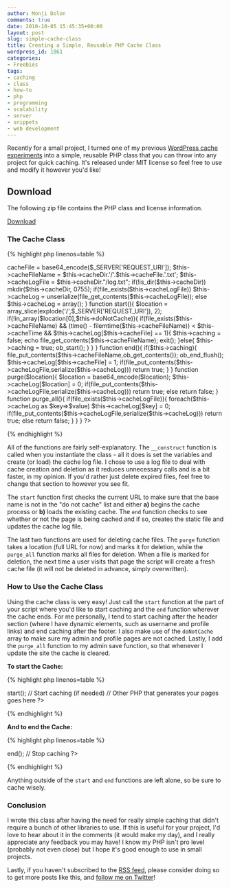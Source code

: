 ```yaml
---
author: Monji Dolon
comments: true
date: 2010-10-05 15:45:35+00:00
layout: post
slug: simple-cache-class
title: Creating a Simple, Reusable PHP Cache Class
wordpress_id: 1861
categories:
- Freebies
tags:
- caching
- class
- how-to
- php
- programming
- scalability
- server
- snippets
- web development
---
```


Recently for a small project, I turned one of my previous [WordPress cache experiments](http://www.hongkiat.com/blog/display-wordpress-sidebar-on-other-non-wp-sites/) into a simple, reusable PHP class that you can throw into any project for quick caching.  It's released under MIT license so feel free to use and modify it however you'd like!

## Download

The following zip file contains the PHP class and license information.

<div class="download">
  <a href="http://devgrow.com/examples/SimpleCache.zip" class="primary">Download</a>
</div>


### The Cache Class

{% highlight php linenos=table %}
<?php
class Cache {

	// Pages you do not want to Cache:
	var $doNotCache = array("admin","profile");

	// General Config Vars
	var $cacheDir = "./cache";
	var $cacheTime = 21600;
	var $caching = false;
	var $cacheFile;
	var $cacheFileName;
	var $cacheLogFile;
	var $cacheLog;

	function __construct(){
		$this->cacheFile = base64_encode($_SERVER['REQUEST_URI']);
		$this->cacheFileName = $this->cacheDir.'/'.$this->cacheFile.'.txt';
		$this->cacheLogFile = $this->cacheDir."/log.txt";
		if(!is_dir($this->cacheDir)) mkdir($this->cacheDir, 0755);
		if(file_exists($this->cacheLogFile))
			$this->cacheLog = unserialize(file_get_contents($this->cacheLogFile));
		else
			$this->cacheLog = array();
	}

	function start(){
		$location = array_slice(explode('/',$_SERVER['REQUEST_URI']), 2);
		if(!in_array($location[0],$this->doNotCache)){
			if(file_exists($this->cacheFileName) && (time() - filemtime($this->cacheFileName)) < $this->cacheTime && $this->cacheLog[$this->cacheFile] == 1){
				$this->caching = false;
				echo file_get_contents($this->cacheFileName);
				exit();
			}else{
				$this->caching = true;
				ob_start();
			}
		}
	}

	function end(){
		if($this->caching){
			file_put_contents($this->cacheFileName,ob_get_contents());
			ob_end_flush();
			$this->cacheLog[$this->cacheFile] = 1;
			if(file_put_contents($this->cacheLogFile,serialize($this->cacheLog)))
				return true;
		}
	}

	function purge($location){
		$location = base64_encode($location);
		$this->cacheLog[$location] = 0;
		if(file_put_contents($this->cacheLogFile,serialize($this->cacheLog)))
			return true;
		else
			return false;
	}

	function purge_all(){
		if(file_exists($this->cacheLogFile)){
			foreach($this->cacheLog as $key=>$value) $this->cacheLog[$key] = 0;
			if(file_put_contents($this->cacheLogFile,serialize($this->cacheLog)))
				return true;
			else
				return false;
		}
	}

}
?>
{% endhighlight %}

All of the functions are fairly self-explanatory.  The `__construct` function is called when you instantiate the class - all it does is set the variables and create (or load) the cache log file.  I chose to use a log file to deal with cache creation and deletion as it reduces unnecessary calls and is a bit faster, in my opinion.  If you'd rather just delete expired files, feel free to change that section to however you see fit.

The `start` function first checks the current URL to make sure that the base name is not in the "do not cache" list and either **a)** begins the cache process or **b)** loads the existing cache.  The `end` function checks to see whether or not the page is being cached and if so, creates the static file and updates the cache log file.

The last two functions are used for deleting cache files.  The `purge` function takes a location (full URL for now) and marks it for deletion, while the `purge_all` function marks all files for deletion.  When a file is marked for deletion, the next time a user visits that page the script will create a fresh cache file (it will not be deleted in advance, simply overwritten).

### How to Use the Cache Class

Using the cache class is very easy!  Just call the `start` function at the part of your script where you'd like to start caching and the `end` function wherever the cache ends.  For me personally, I tend to start caching after the header section (where I have dynamic elements, such as username and profile links) and end caching after the footer.  I also make use of the `doNotCache` array to make sure my admin and profile pages are not cached.  Lastly, I add the `purge_all` function to my admin save function, so that whenever I update the site the cache is cleared.

**To start the Cache:**

{% highlight php linenos=table %}
<?php
include_once("cache.php");
$cache = new Cache;
$cache->start(); // Start caching (if needed)

// Other PHP that generates your pages goes here
?>
{% endhighlight %}

**And to end the Cache:**

{% highlight php linenos=table %}
<?php
$cache->end(); // Stop caching
?>
{% endhighlight %}

Anything outside of the `start` and `end` functions are left alone, so be sure to cache wisely.

### Conclusion

I wrote this class after having the need for really simple caching that didn't require a bunch of other libraries to use.  If this is useful for your project, I'd love to hear about it in the comments (it would make my day), and I really appreciate any feedback you may have!  I know my PHP isn't pro level (probably not even close) but I hope it's good enough to use in small projects.

Lastly, if you haven't subscribed to the [RSS feed](http://feeds.feedburner.com/devgrow), please consider doing so to get more posts like this, and [follow me on Twitter](http://twitter.com/ThinkDevGrow)!